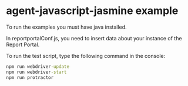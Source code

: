 # agent-javascript-jasmine example

To run the examples you must have java installed.

In reportportalConf.js, you need to insert data about your instance of the Report Portal.

To run the test script, type the following command in the console:
```cmd
npm run webdriver-update
npm run webdriver-start
npm run protractor
```